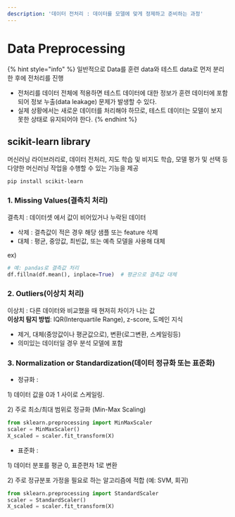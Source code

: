 ```yaml
---
description: '데이터 전처리 : 데이터를 모델에 맞게 정제하고 준비하는 과정'
---
```


# Data Preprocessing

{% hint style="info" %}
일반적으로 Data를 훈련 data와 테스트 data로 먼저 분리한 후에 전처리를 진행

* 전처리를 데이터 전체에 적용하면 테스트 데이터에 대한 정보가 훈련 데이터에 포함되어 정보 누출(data leakage) 문제가 발생할 수 있다.
* 실제 상황에서는 새로운 데이터를 처리해야 하므로, 테스트 데이터는 모델이 보지 못한 상태로 유지되어야 한다.
{% endhint %}



## scikit-learn library

머신러닝 라이브러리로, 데이터 전처리, 지도 학습 및 비지도 학습, 모델 평가 및 선택 등 다양한 머신러닝 작업을 수행할 수 있는 기능을 제공

```
pip install scikit-learn
```

###

###

###

### 1. Missing Values(결측치 처리)

결측치 : 데이터셋 에서 값이 비어있거나 누락된 데이터

* 삭제 : 결측값이 적은 경우 해당 샘플 또는 feature 삭제
* 대체 : 평균, 중앙값, 최빈값, 또는 예측 모델을 사용해 대체

ex)

```python
# 예: pandas로 결측값 처리
df.fillna(df.mean(), inplace=True)  # 평균으로 결측값 대체
```



### 2. Outliers(이상치 처리)

이상치 : 다른 데이터와 비교했을 때 현저히 차이가 나는 값\
**이상치 탐지 방법**: IQR(Interquartile Range), z-score, 도메인 지식

* 제거, 대체(중앙값이나 평균값으로), 변환(로그변환, 스케일링등)
* 의미있는 데이터일 경우 분석 모델에 포함



### 3. Normalization or Standardization(데이터 정규화 또는 표준화)

* 정규화 :&#x20;

1\) 데이터 값을 0과 1 사이로 스케일링.

2\) 주로 최소/최대 범위로 정규화 (Min-Max Scaling)

```python
from sklearn.preprocessing import MinMaxScaler
scaler = MinMaxScaler()
X_scaled = scaler.fit_transform(X)
```

* 표준화 :&#x20;

1\) 데이터 분포를 평균 0, 표준편차 1로 변환

2\) 주로 정규분포 가정을 필요로 하는 알고리즘에 적합 (예: SVM, 회귀)

```python
from sklearn.preprocessing import StandardScaler
scaler = StandardScaler()
X_scaled = scaler.fit_transform(X)
```

